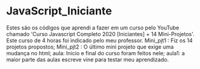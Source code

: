 # JavaScript_Iniciante
Estes são os códigos que aprendi a fazer em um curso pelo YouTube chamado 'Curso Javascript Completo 2020 [Iniciantes] + 14 Mini-Projetos'. Este curso de 4 horas foi indicado pelo meu professor.
Mini_pjt1 : Fiz os 14 projetos propostos;
Mini_pjt2 : O último mini projeto que exige uma mudança no html;
aula: Inicio e final do curso foram feitos nele;
aula1: a maior parte das aulas escreve vine para testar meu aprendizado.
